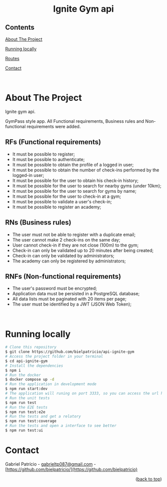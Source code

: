 <div id="top"></div>

<!-- PROJECT LOGO -->

<br />
<div align="center">
  <h1 align="center">Ignite Gym api</h3>
</div>

<!-- TABLE OF CONTENTS -->

## Contents

<p align="center">
    <p><a href="#about-the-project" title=" go to About the Project">About The Project</a></p>
    <p><a href="#running-locally" title=" go to Running locally">Running locally</a></p>
    <p><a href="#routes" title=" go to Routes">Routes</a></p>
    <p><a href="#contact" title=" go to Contact">Contact</a></p>
  </p>

<br>
<!-- ABOUT THE PROJECT -->

# About The Project

Ignite gym api.

GymPass style app. All Functional requirements, Business rules and Non-functional requirements were added.

## RFs (Functional requirements)

- It must be possible to register;
- It must be possible to authenticate;
- It must be possible to obtain the profile of a logged in user;
- It must be possible to obtain the number of check-ins performed by the logged-in user;
- It must be possible for the user to obtain his check-in history;
- It must be possible for the user to search for nearby gyms (under 10km);
- It must be possible for the user to search for gyms by name;
- It must be possible for the user to check-in at a gym;
- It must be possible to validate a user's check-in;
- It must be possible to register an academy;

## RNs (Business rules)

- The user must not be able to register with a duplicate email;
- The user cannot make 2 check-ins on the same day;
- User cannot check-in if they are not close (100m) to the gym;
- Check-in can only be validated up to 20 minutes after being created;
- Check-in can only be validated by administrators;
- The academy can only be registered by administrators;

## RNFs (Non-functional requirements)

- The user's password must be encrypted;
- Application data must be persisted in a PostgreSQL database;
- All data lists must be paginated with 20 items per page;
- The user must be identified by a JWT (JSON Web Token);

<br>

# Running locally

```bash
# Clone this repository
$ git clone https://github.com/bielpatricio/api-ignite-gym
# Access the project folder in your terminal
$ cd api-ignite-gym
# Install the dependencies
$ npm i
# Run the docker
$ docker compose up -d
# Run the application in development mode
$ npm run start:dev
# The application will runing on port 3333, so you can access the url http://localhost:3333/ to do the requests.
# Run the unit tests
$ npm run test
# Run the E2E tests
$ npm run test:e2e
# Run the tests and get a relatory
$ npm run test:coverage
# Run the tests and open a interface to see better
$ npm run test:ui
```

# Contact

Gabriel Patrício - gabrieltp087@gmail.com - [https://github.com/bielpatricio/](https://github.com/bielpatricio)

<p align="right">(<a href="#top">back to top</a>)</p>
